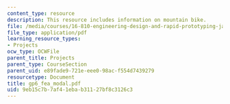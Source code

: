 ```yaml
---
content_type: resource
description: This resource includes information on mountain bike.
file: /media/courses/16-810-engineering-design-and-rapid-prototyping-january-iap-2005/9eb15c7b7af41ebab31127bf8c3126c3_gp6_fea_modal.pdf
file_type: application/pdf
learning_resource_types:
- Projects
ocw_type: OCWFile
parent_title: Projects
parent_type: CourseSection
parent_uid: e89fade9-721e-eee0-98ac-f554d7439279
resourcetype: Document
title: gp6_fea_modal.pdf
uid: 9eb15c7b-7af4-1eba-b311-27bf8c3126c3
---
```

